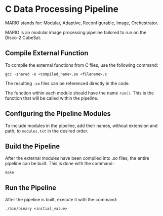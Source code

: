 # C Data Processing Pipeline
MARIO stands for: Modular, Adaptive, Reconfigurable, Image, Orchestrator.

MARIO is an modular image processing pipeline tailored to run on the Disco-2 CubeSat.

## Compile External Function
To compile the external functions from C files, use the following command:
```
gcc -shared -o <compiled_name>.so <filename>.c
```
The resulting `.so` files can be referenced directly in the code.

The function within each module should have the name `run()`. This is the function that will be called within the pipeline.

## Configuring the Pipeline Modules
To include modules in the pipeline, add their names, without extension and path, to `modules.txt` in the desired order.

## Build the Pipeline
After the external modules have been compiled into .so files, the entire pipeline can be built. This is done with the command:
```
make
```

## Run the Pipeline
After the pipeline is built, execute it with the command:
```
./bin/binary <initial_value>
```
